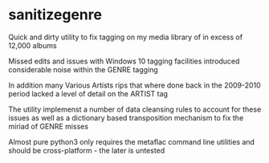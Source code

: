 # sanitizegenre

Quick and dirty utility to fix tagging on my media library of in excess of 12,000 albums

Missed edits and issues with Windows 10 tagging facilities introduced considerable noise within the GENRE tagging

In addition many Various Artists rips that where done back in the 2009-2010 period lacked a level of detail on the ARTIST tag

The utility implemenst a number of data cleansing rules to account for these issues as well as a dictionary based transposition mechanism to fix the miriad of GENRE misses


Almost pure python3 only requires the metaflac command line utilities and should be cross-platform - the later is untested

